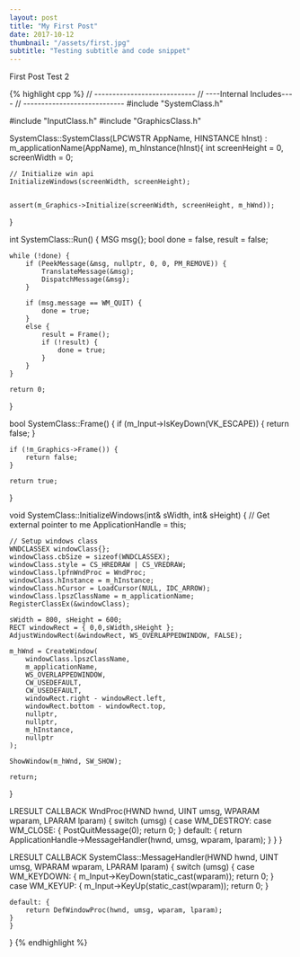 ```yaml
---
layout: post
title: "My First Post"
date: 2017-10-12
thumbnail: "/assets/first.jpg"
subtitle: "Testing subtitle and code snippet"
---
```



First Post Test 2

<div style="height:200px;border:1px;">
{% highlight cpp %}
// ----------------------------
// ----Internal Includes----
// ----------------------------
#include "SystemClass.h"

#include "InputClass.h"
#include "GraphicsClass.h"

SystemClass::SystemClass(LPCWSTR AppName, HINSTANCE hInst) :
	m_applicationName(AppName),
	m_hInstance(hInst){
	int screenHeight = 0, 
		screenWidth = 0;

	// Initialize win api
	InitializeWindows(screenWidth, screenHeight);


	assert(m_Graphics->Initialize(screenWidth, screenHeight, m_hWnd));
}

int SystemClass::Run() {
	MSG msg{};
	bool done = false, 
		result = false;

	while (!done) {
		if (PeekMessage(&msg, nullptr, 0, 0, PM_REMOVE)) {
			TranslateMessage(&msg);
			DispatchMessage(&msg);
		}

		if (msg.message == WM_QUIT) {
			done = true;
		}
		else {
			result = Frame();
			if (!result) {
				done = true;
			}
		}
	}

	return 0;
}

bool SystemClass::Frame() {
	if (m_Input->IsKeyDown(VK_ESCAPE)) {
		return false;
	}

	if (!m_Graphics->Frame()) {
		return false;
	}

	return true;
}

void SystemClass::InitializeWindows(int& sWidth, int& sHeight) {
	// Get external pointer to me
	ApplicationHandle = this;

	// Setup windows class
	WNDCLASSEX windowClass{};
	windowClass.cbSize = sizeof(WNDCLASSEX);
	windowClass.style = CS_HREDRAW | CS_VREDRAW;
	windowClass.lpfnWndProc = WndProc;
	windowClass.hInstance = m_hInstance;
	windowClass.hCursor = LoadCursor(NULL, IDC_ARROW);
	windowClass.lpszClassName = m_applicationName;
	RegisterClassEx(&windowClass);

	sWidth = 800, sHeight = 600;
	RECT windowRect = { 0,0,sWidth,sHeight };
	AdjustWindowRect(&windowRect, WS_OVERLAPPEDWINDOW, FALSE);

	m_hWnd = CreateWindow(
		windowClass.lpszClassName,
		m_applicationName,
		WS_OVERLAPPEDWINDOW,
		CW_USEDEFAULT,
		CW_USEDEFAULT,
		windowRect.right - windowRect.left,
		windowRect.bottom - windowRect.top,
		nullptr,
		nullptr,
		m_hInstance,
		nullptr
	);

	ShowWindow(m_hWnd, SW_SHOW);

	return;
}

LRESULT CALLBACK WndProc(HWND hwnd, UINT umsg, WPARAM wparam, LPARAM lparam) {
	switch (umsg)
	{
	case WM_DESTROY:
	case WM_CLOSE: {
		PostQuitMessage(0);
		return 0;
	}
	default: {
		return ApplicationHandle->MessageHandler(hwnd, umsg, wparam, lparam);
	}
	}
}

LRESULT CALLBACK SystemClass::MessageHandler(HWND hwnd, UINT umsg, WPARAM wparam, LPARAM lparam) {
	switch (umsg)
	{
	case WM_KEYDOWN: {
		m_Input->KeyDown(static_cast<unsigned int>(wparam));
		return 0;
	}
	case WM_KEYUP: {
		m_Input->KeyUp(static_cast<unsigned int>(wparam));
		return 0;
	}

	default: {
		return DefWindowProc(hwnd, umsg, wparam, lparam);
	}
	}
}
{% endhighlight %}
</div>
